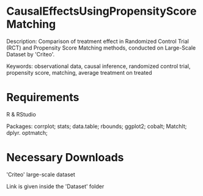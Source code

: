 # CausalEffectsUsingPropensityScoreMatching


Description: Comparison of treatment effect in Randomized Control Trial (RCT) and Propensity Score Matching methods, conducted on Large-Scale Dataset by 'Criteo'.
 
Keywords: observational data, causal inference, randomized control trial, propensity score, matching, average treatment on treated




# Requirements

 R & RStudio
 
 Packages:
    corrplot;            stats;
    data.table;          rbounds;
    ggplot2;             cobalt;
    MatchIt;             dplyr.
    optmatch;
 
 
   
    
 # Necessary Downloads
 
 'Criteo' large-scale dataset
 
 Link is given inside the 'Dataset' folder


